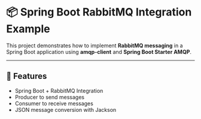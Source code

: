 # 📦 Spring Boot RabbitMQ Integration Example

This project demonstrates how to implement **RabbitMQ messaging** in a Spring Boot application using **amqp-client** and **Spring Boot Starter AMQP**.

---

## 🚀 Features

- Spring Boot + RabbitMQ Integration
- Producer to send messages
- Consumer to receive messages
- JSON message conversion with Jackson
